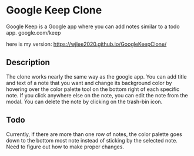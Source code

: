 # Google Keep Clone
Google Keep is a Google app where you can add notes similar to a todo app.
google.com/keep

here is my version:
https://wjlee2020.github.io/GoogleKeepClone/

## Description
The clone works nearly the same way as the google app.
You can add title and text of a note that you want and 
change its background color by hovering over
the color palette tool on the bottom right of each specific note.
If you click anywhere else on the note, you can edit the note from the modal.
You can delete the note by clicking on the trash-bin icon.


## Todo
Currently, if there are more than one row of notes,
the color palette goes down to the bottom most note instead of sticking by the selected note.
Need to figure out how to make proper changes.
